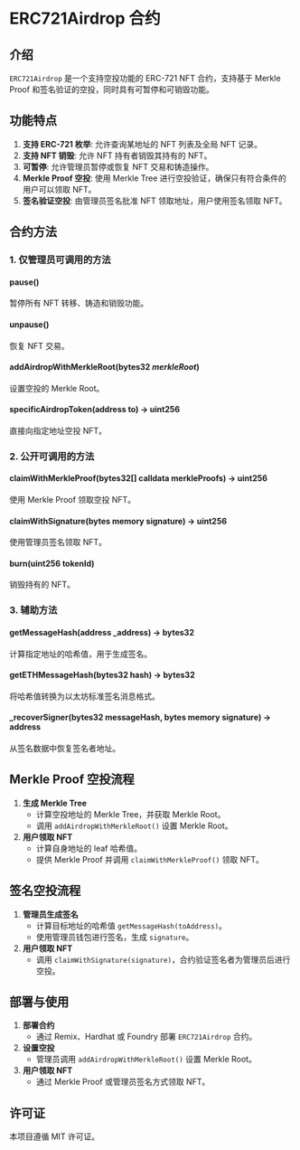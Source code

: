 # ERC721Airdrop 合约

## 介绍
`ERC721Airdrop` 是一个支持空投功能的 ERC-721 NFT 合约，支持基于 Merkle Proof 和签名验证的空投，同时具有可暂停和可销毁功能。

## 功能特点
1. **支持 ERC-721 枚举**: 允许查询某地址的 NFT 列表及全局 NFT 记录。
2. **支持 NFT 销毁**: 允许 NFT 持有者销毁其持有的 NFT。
3. **可暂停**: 允许管理员暂停或恢复 NFT 交易和铸造操作。
4. **Merkle Proof 空投**: 使用 Merkle Tree 进行空投验证，确保只有符合条件的用户可以领取 NFT。
5. **签名验证空投**: 由管理员签名批准 NFT 领取地址，用户使用签名领取 NFT。

## 合约方法
### 1. 仅管理员可调用的方法
#### **pause()**
暂停所有 NFT 转移、铸造和销毁功能。

#### **unpause()**
恢复 NFT 交易。

#### **addAirdropWithMerkleRoot(bytes32 _merkleRoot_)**
设置空投的 Merkle Root。

#### **specificAirdropToken(address to) → uint256**
直接向指定地址空投 NFT。

### 2. 公开可调用的方法
#### **claimWithMerkleProof(bytes32[] calldata merkleProofs) → uint256**
使用 Merkle Proof 领取空投 NFT。

#### **claimWithSignature(bytes memory signature) → uint256**
使用管理员签名领取 NFT。

#### **burn(uint256 tokenId)**
销毁持有的 NFT。

### 3. 辅助方法
#### **getMessageHash(address _address) → bytes32**
计算指定地址的哈希值，用于生成签名。

#### **getETHMessageHash(bytes32 hash) → bytes32**
将哈希值转换为以太坊标准签名消息格式。

#### **_recoverSigner(bytes32 messageHash, bytes memory signature) → address**
从签名数据中恢复签名者地址。

## Merkle Proof 空投流程
1. **生成 Merkle Tree**
   - 计算空投地址的 Merkle Tree，并获取 Merkle Root。
   - 调用 `addAirdropWithMerkleRoot()` 设置 Merkle Root。
2. **用户领取 NFT**
   - 计算自身地址的 leaf 哈希值。
   - 提供 Merkle Proof 并调用 `claimWithMerkleProof()` 领取 NFT。

## 签名空投流程
1. **管理员生成签名**
   - 计算目标地址的哈希值 `getMessageHash(toAddress)`。
   - 使用管理员钱包进行签名，生成 `signature`。
2. **用户领取 NFT**
   - 调用 `claimWithSignature(signature)`，合约验证签名者为管理员后进行空投。

## 部署与使用
1. **部署合约**
   - 通过 Remix、Hardhat 或 Foundry 部署 `ERC721Airdrop` 合约。
2. **设置空投**
   - 管理员调用 `addAirdropWithMerkleRoot()` 设置 Merkle Root。
3. **用户领取 NFT**
   - 通过 Merkle Proof 或管理员签名方式领取 NFT。

## 许可证
本项目遵循 MIT 许可证。

